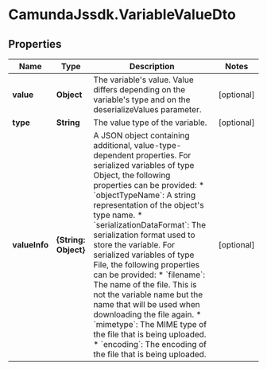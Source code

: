 # CamundaJssdk.VariableValueDto

## Properties

Name | Type | Description | Notes
------------ | ------------- | ------------- | -------------
**value** | **Object** | The variable&#39;s value. Value differs depending on the variable&#39;s type and on the deserializeValues parameter. | [optional] 
**type** | **String** | The value type of the variable. | [optional] 
**valueInfo** | **{String: Object}** | A JSON object containing additional, value-type-dependent properties. For serialized variables of type Object, the following properties can be provided:  * &#x60;objectTypeName&#x60;: A string representation of the object&#39;s type name. * &#x60;serializationDataFormat&#x60;: The serialization format used to store the variable.  For serialized variables of type File, the following properties can be provided:  * &#x60;filename&#x60;: The name of the file. This is not the variable name but the name that will be used when downloading the file again. * &#x60;mimetype&#x60;: The MIME type of the file that is being uploaded. * &#x60;encoding&#x60;: The encoding of the file that is being uploaded. | [optional] 


